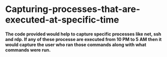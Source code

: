 # Capturing-processes-that-are-executed-at-specific-time

#### The code provided would help to capture specific processes like net, ssh and rdp. If any of these processe are executed from 10 PM to 5 AM then it would capture the user who ran those commands along with what commands were run.

